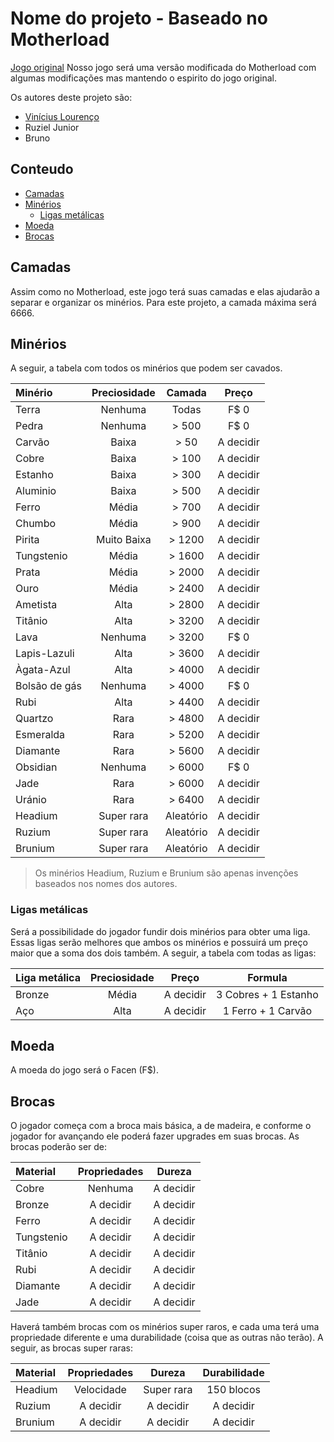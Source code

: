 # Nome do projeto - Baseado no Motherload

[Jogo original](https://www.kongregate.com/games/XGenStudios/motherload)
Nosso jogo será uma versão modificada do Motherload com algumas modificações mas mantendo o espirito do jogo original.

Os autores deste projeto são:
* [Vinícius Lourenço](https://github.com/H4ad)
* Ruziel Junior
* Bruno

## Conteudo
- [Camadas](#camadas)
- [Minérios](#minérios)
	- [Ligas metálicas](#ligas-metálicas)
- [Moeda](#moeda)
- [Brocas](#brocas)

## Camadas
Assim como no Motherload, este jogo terá suas camadas e elas ajudarão a separar e organizar os minérios.
Para este projeto, a camada máxima será 6666.

## Minérios
A seguir, a tabela com todos os minérios que podem ser cavados.

| Minério        | Preciosidade  | Camada    | Preço     |
|:-------------- |:-------------:|:---------:|:---------:|
| Terra          | Nenhuma       | Todas     | F$ 0      |
| Pedra          | Nenhuma       | > 500     | F$ 0      |
| Carvão         | Baixa         | > 50      | A decidir |
| Cobre          | Baixa         | > 100     | A decidir |
| Estanho        | Baixa         | > 300     | A decidir |
| Aluminio       | Baixa         | > 500     | A decidir |
| Ferro          | Média         | > 700     | A decidir |
| Chumbo         | Média         | > 900     | A decidir |
| Pirita         | Muito Baixa   | > 1200    | A decidir |
| Tungstenio     | Média         | > 1600    | A decidir |
| Prata          | Média         | > 2000    | A decidir |
| Ouro           | Média         | > 2400    | A decidir |
| Ametista       | Alta          | > 2800    | A decidir |
| Titânio        | Alta          | > 3200    | A decidir |
| Lava           | Nenhuma       | > 3200    | F$ 0      |
| Lapis-Lazuli   | Alta          | > 3600    | A decidir |
| Àgata-Azul     | Alta          | > 4000    | A decidir |
| Bolsão de gás  | Nenhuma       | > 4000    | F$ 0      |
| Rubi           | Alta          | > 4400    | A decidir |
| Quartzo        | Rara          | > 4800    | A decidir |
| Esmeralda      | Rara          | > 5200    | A decidir |
| Diamante       | Rara          | > 5600    | A decidir |
| Obsidian       | Nenhuma       | > 6000    | F$ 0      |
| Jade           | Rara          | > 6000    | A decidir |
| Uránio         | Rara          | > 6400    | A decidir |
| Headium        | Super rara    | Aleatório | A decidir |
| Ruzium         | Super rara    | Aleatório | A decidir |
| Brunium        | Super rara    | Aleatório | A decidir |

> Os minérios Headium, Ruzium e Brunium são apenas invenções baseados nos nomes dos autores.

### Ligas metálicas
Será a possibilidade do jogador fundir dois minérios para obter uma liga.
Essas ligas serão melhores que ambos os minérios e possuirá um preço maior que a soma dos dois também.
A seguir, a tabela com todas as ligas:

| Liga metálica  | Preciosidade  | Preço         | Formula               |
|:-------------- |:-------------:|:-------------:|:---------------------:|
| Bronze         | Média         | A decidir     | 3 Cobres + 1 Estanho  |
| Aço            | Alta          | A decidir     | 1 Ferro + 1 Carvão    |

## Moeda
A moeda do jogo será o Facen (F$).

## Brocas
O jogador começa com a broca mais básica, a de madeira, e conforme o jogador for avançando ele poderá fazer upgrades em suas brocas.
As brocas poderão ser de:

| Material    | Propriedades  | Dureza     |
|:----------- |:-------------:|:----------:|
| Cobre       | Nenhuma       | A decidir  |
| Bronze      | A decidir     | A decidir  |
| Ferro       | A decidir     | A decidir  |
| Tungstenio  | A decidir     | A decidir  |
| Titânio     | A decidir     | A decidir  |
| Rubi        | A decidir     | A decidir  |
| Diamante    | A decidir     | A decidir  |
| Jade        | A decidir     | A decidir  |

Haverá também brocas com os minérios super raros, e cada uma terá uma propriedade diferente e uma durabilidade (coisa que as outras não terão).
A seguir, as brocas super raras:

| Material    | Propriedades  | Dureza     | Durabilidade |
|:----------- |:-------------:|:----------:|:------------:|
| Headium     | Velocidade    | Super rara | 150 blocos   |
| Ruzium      | A decidir     | A decidir  | A decidir    |
| Brunium     | A decidir     | A decidir  | A decidir    |